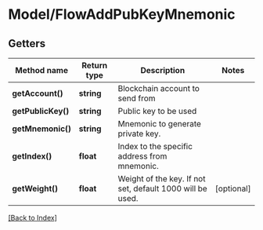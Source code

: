# Model/FlowAddPubKeyMnemonic

## Getters

Method name | Return type | Description | Notes
------------ | ------------- | ------------- | -------------
**getAccount()** | **string** | Blockchain account to send from |
**getPublicKey()** | **string** | Public key to be used |
**getMnemonic()** | **string** | Mnemonic to generate private key. |
**getIndex()** | **float** | Index to the specific address from mnemonic. |
**getWeight()** | **float** | Weight of the key. If not set, default 1000 will be used. | [optional]

[[Back to Index]](../index.md)
